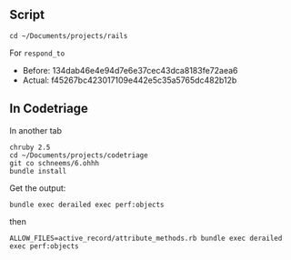 ## Script

```
cd ~/Documents/projects/rails
```

For `respond_to`
- Before: 134dab46e4e94d7e6e37cec43dca8183fe72aea6
- Actual: f45267bc423017109e442e5c35a5765dc482b12b


## In Codetriage

In another tab

```
chruby 2.5
cd ~/Documents/projects/codetriage
git co schneems/6.ohhh
bundle install
```

Get the output:

```
bundle exec derailed exec perf:objects
```

then

```
ALLOW_FILES=active_record/attribute_methods.rb bundle exec derailed exec perf:objects
```

